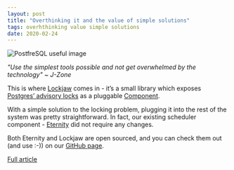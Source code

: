 ```yaml
---
layout: post
title: "Overthinking it and the value of simple solutions"
tags: overhthinking value simple solutions
date: 2020-02-24
---
```


![PostfreSQL useful image](https://images.squarespace-cdn.com/content/v1/5c6961eb7fdcb81f0e8b26b3/1573320804150-5SDJI3TBRT83W96SDION/ke17ZwdGBToddI8pDm48kH6iJLJzmydqq3Cvt1o0OI1Zw-zPPgdn4jUwVcJE1ZvWQUxwkmyExglNqGp0IvTJZamWLI2zvYWH8K3-s_4yszcp2ryTI0HqTOaaUohrI8PI2mZ3g3sJ28Z7C1NSajdf0It1pO9q06Igdf_vumPWGcQKMshLAGzx4R3EDFOm1kBS/IMG_2213.jpeg?format=750w)

*"Use the simplest tools possible and not get overwhelmed by the technology" ~ J-Zone*

This is where 
[Lockjaw](https://github.com/nomnom-insights/nomnom.lockjaw) comes in - it’s a small library which exposes 
[Postgres’ advisory locks](https://hashrocket.com/blog/posts/advisory-locks-in-postgres) as a pluggable 
[Component](https://github.com/stuartsierra/component).

With a simple solution to the locking problem, plugging it into the rest of the system was pretty straightforward. In 
fact, our existing scheduler component - 
[Eternity](https://github.com/nomnom-insights/nomnom.eternity) did not require any changes.

Both Eternity and Lockjaw are open sourced, and you can check them out (and use :-)) on our 
[GitHub page](https://github.com/nomnom-insights?language=clojure&q=&type=public&utf8=%E2%9C%93).

[Full article](https://korecki.me/blog/2019/10/8/overthinking-it-and-the-value-of-simple-solutions)
